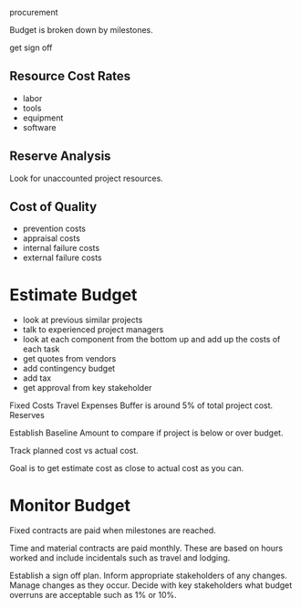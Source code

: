 


procurement

Budget is broken down by milestones.

get sign off 

## Resource Cost Rates

- labor
- tools
- equipment
- software

## Reserve Analysis
Look for unaccounted project resources.


## Cost of Quality

- prevention costs
- appraisal costs
- internal failure costs
- external failure costs

# Estimate Budget

- look at previous similar projects
- talk to experienced project managers
- look at each component from the bottom up and add up the costs of each task
- get quotes from vendors
- add contingency budget
- add tax
- get approval from key stakeholder

Fixed Costs
Travel Expenses
Buffer is around 5% of total project cost.
Reserves


Establish Baseline
Amount to compare if project is below or over budget.


Track planned cost vs actual cost.

Goal is to get estimate cost as close to actual cost as you can.

# Monitor Budget

Fixed contracts are paid when milestones are reached.

Time and material contracts are paid monthly. These are based on hours worked and include incidentals such as travel and lodging.

Establish a sign off plan.
Inform appropriate stakeholders of any changes.
Manage changes as they occur.
Decide with key stakeholders what budget overruns are acceptable such as 1% or 10%.


